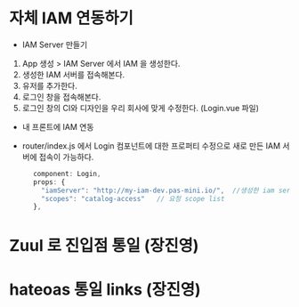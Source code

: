 # 자체 IAM 연동하기

- IAM Server 만들기
1. App 생성 > IAM Server 에서 IAM 을 생성한다. 
1. 생성한 IAM 서버를 접속해본다.
1. 유저를 추가한다.
1. 로그인 창을 접속해본다.
1. 로그인 창의 CI와 디자인을 우리 회사에 맞게 수정한다. (Login.vue 파일)

- 내 프론트에 IAM 연동
* router/index.js 에서 Login 컴포넌트에 대한 프로퍼티 수정으로 새로 만든 IAM 서버에 접속이 가능하다.
```js
      component: Login,
      props: {
        "iamServer": "http://my-iam-dev.pas-mini.io/",  //생성한 iam server 주소
        "scopes": "catalog-access"   // 요청 scope list
      },
```


# Zuul 로 진입점 통일 (장진영)
# hateoas 통일 links (장진영)